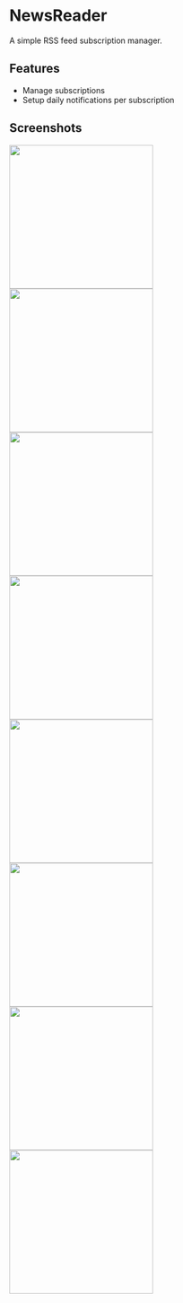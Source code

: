 NewsReader
==========
A simple RSS feed subscription manager.

## Features

- Manage subscriptions
- Setup daily notifications per subscription

## Screenshots

<img src="screenshots/Screenshot_20170205-181314.png" width="256"/>

<img src="screenshots/Screenshot_20170205-181322.png" width="256" />

<img src="screenshots/Screenshot_20170205-181335.png" width="256" />

<img src="screenshots/Screenshot_20170205-181344.png" width="256" />

<img src="screenshots/Screenshot_20170205-181354.png" width="256" />

<img src="screenshots/Screenshot_20170205-181411.png" width="256" />

<img src="screenshots/Screenshot_20170205-181433.png" width="256" />

<img src="screenshots/Screenshot_20170205-181444.png" width="256" />
